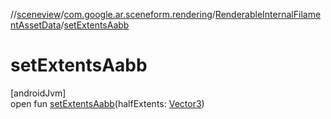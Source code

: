 //[sceneview](../../../index.md)/[com.google.ar.sceneform.rendering](../index.md)/[RenderableInternalFilamentAssetData](index.md)/[setExtentsAabb](set-extents-aabb.md)

# setExtentsAabb

[androidJvm]\
open fun [setExtentsAabb](set-extents-aabb.md)(halfExtents: [Vector3](../../com.google.ar.sceneform.math/-vector3/index.md))
